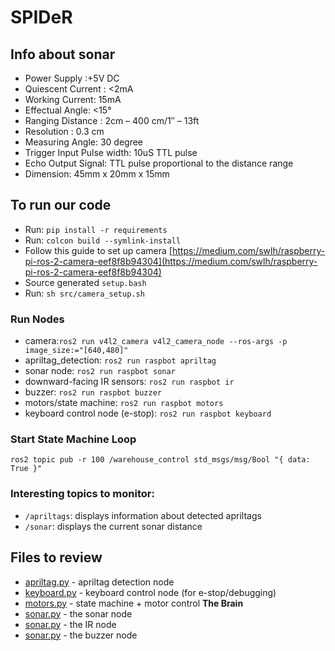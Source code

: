 # SPIDeR

## Info about sonar

* Power Supply :+5V DC
* Quiescent Current : <2mA
* Working Current: 15mA
* Effectual Angle: <15°
* Ranging Distance : 2cm – 400 cm/1″ – 13ft
* Resolution : 0.3 cm
* Measuring Angle: 30 degree
* Trigger Input Pulse width: 10uS TTL pulse
* Echo Output Signal: TTL pulse proportional to the distance range
* Dimension: 45mm x 20mm x 15mm

## To run our code

- Run: `pip install -r requirements`
- Run: `colcon build --symlink-install`
- Follow this guide to set up camera [https://medium.com/swlh/raspberry-pi-ros-2-camera-eef8f8b94304](https://medium.com/swlh/raspberry-pi-ros-2-camera-eef8f8b94304)
- Source generated `setup.bash`
- Run: `sh src/camera_setup.sh`

### Run Nodes
- camera:`ros2 run v4l2_camera v4l2_camera_node --ros-args -p image_size:="[640,480]"`
- apriltag_detection: `ros2 run raspbot apriltag`
- sonar node: `ros2 run raspbot sonar`
- downward-facing IR sensors: `ros2 run raspbot ir`
- buzzer: `ros2 run raspbot buzzer`
- motors/state machine: `ros2 run raspbot motors`
- keyboard control node (e-stop): `ros2 run raspbot keyboard`

### Start State Machine Loop
`ros2 topic pub -r 100 /warehouse_control std_msgs/msg/Bool "{ data: True }"`

### Interesting topics to monitor:
- `/apriltags`: displays information about detected apriltags
- `/sonar`: displays the current sonar distance

## Files to review
- [apriltag.py](./src/raspbot/raspbot/apriltag.py) - apriltag detection node
- [keyboard.py](./src/raspbot/raspbot/keyboard.py) - keyboard control node (for e-stop/debugging)
- [motors.py](./src/raspbot/raspbot/motors.py) - state machine + motor control **The Brain**
- [sonar.py](./src/raspbot/raspbot/sonar.py) - the sonar node
- [sonar.py](./src/raspbot/raspbot/ir.py) - the IR node
- [sonar.py](./src/raspbot/raspbot/buzzer.py) - the buzzer node